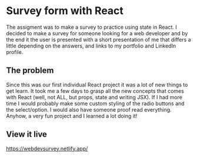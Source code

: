 # Survey form with React

The assigment was to make a survey to practice using state in React. I decided to make a survey for someone looking for a web developer and by the end it the user is presented with a short presentation of me that differs a little depending on the answers, and links to my portfolio and LinkedIn profile.

## The problem

Since this was our first individual React project it was a lot of new things to get learn. It took me a few days to grasp all the new concepts that comes with React (well, not ALL, but props, state and writing JSX). If I had more time I would probably make some custom styling of the radio buttons and the select/option. I would also have someone proof read everything. Anyhow, a very fun project and I learned a lot doing it!

## View it live

https://webdevsurvey.netlify.app/
